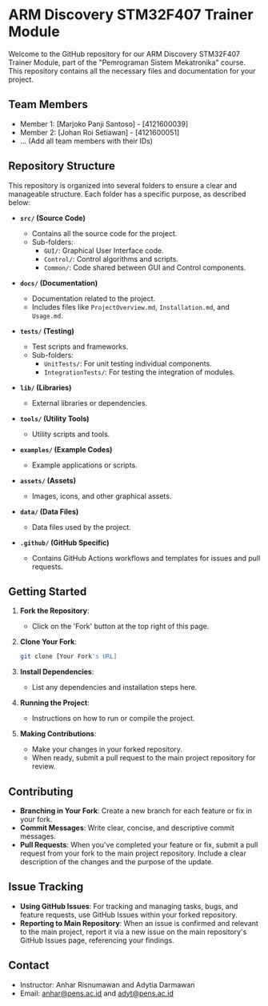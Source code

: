 # ARM Discovery STM32F407 Trainer Module

Welcome to the GitHub repository for our ARM Discovery STM32F407 Trainer Module, part of the "Pemrograman Sistem Mekatronika" course. This repository contains all the necessary files and documentation for your project.

## Team Members

- Member 1: [Marjoko Panji Santoso] - [4121600039]
- Member 2: [Johan Roi Setiawan] - [4121600051]
- ... (Add all team members with their IDs)

## Repository Structure

This repository is organized into several folders to ensure a clear and manageable structure. Each folder has a specific purpose, as described below:

- **`src/` (Source Code)**
  - Contains all the source code for the project.
  - Sub-folders:
    - `GUI/`: Graphical User Interface code.
    - `Control/`: Control algorithms and scripts.
    - `Common/`: Code shared between GUI and Control components.

- **`docs/` (Documentation)**
  - Documentation related to the project.
  - Includes files like `ProjectOverview.md`, `Installation.md`, and `Usage.md`.

- **`tests/` (Testing)**
  - Test scripts and frameworks.
  - Sub-folders:
    - `UnitTests/`: For unit testing individual components.
    - `IntegrationTests/`: For testing the integration of modules.

- **`lib/` (Libraries)**
  - External libraries or dependencies.

- **`tools/` (Utility Tools)**
  - Utility scripts and tools.

- **`examples/` (Example Codes)**
  - Example applications or scripts.

- **`assets/` (Assets)**
  - Images, icons, and other graphical assets.

- **`data/` (Data Files)**
  - Data files used by the project.

- **`.github/` (GitHub Specific)**
  - Contains GitHub Actions workflows and templates for issues and pull requests.

## Getting Started

1. **Fork the Repository**:
   - Click on the 'Fork' button at the top right of this page.

2. **Clone Your Fork**:
   ```bash
   git clone [Your Fork's URL]

3. **Install Dependencies**:
    - List any dependencies and installation steps here.

4. **Running the Project**:
    - Instructions on how to run or compile the project.

5. **Making Contributions**:
    - Make your changes in your forked repository.
    - When ready, submit a pull request to the main project repository for review.

## Contributing

- **Branching in Your Fork**: Create a new branch for each feature or fix in your fork.
- **Commit Messages**: Write clear, concise, and descriptive commit messages.
- **Pull Requests**: When you've completed your feature or fix, submit a pull request from your fork to the main project repository. Include a clear description of the changes and the purpose of the update.

## Issue Tracking

- **Using GitHub Issues**: For tracking and managing tasks, bugs, and feature requests, use GitHub Issues within your forked repository.
- **Reporting to Main Repository**: When an issue is confirmed and relevant to the main project, report it via a new issue on the main repository's GitHub Issues page, referencing your findings.

## Contact

- Instructor: Anhar Risnumawan and Adytia Darmawan
- Email: anhar@pens.ac.id and adyt@pens.ac.id

